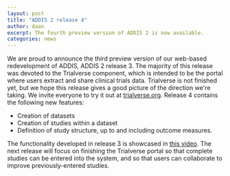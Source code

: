 ```yaml
---
layout: post
title: "ADDIS 2 release 4"
author: daan
excerpt: The fourth preview version of ADDIS 2 is now available.
categories: news
---
```


We are proud to announce the third preview version of our web-based redevelopment of ADDIS, ADDIS 2 release 3.
The majority of this release was devoted to the Trialverse component, which is intended to be the portal where users extract and share clinical trials data. Trialverse is not finished yet, but we hope this release gives a good picture of the direction we're taking. We invite everyone to try it out at [trialverse.org](https://trialverse.org).
Release 4 contains the following new features:

 - Creation of datasets
 - Creation of studies within a dataset
 - Definition of study structure, up to and including outcome measures.

The functionality developed in release 3 is showcased in [this video](https://vimeo.com/groups/drugis/videos/asldkgfjhsdgfklj).
The next release will focus on finishing the Trialverse portal so that complete studies can be entered into the system, and so that users can collaborate to improve previously-entered studies.
